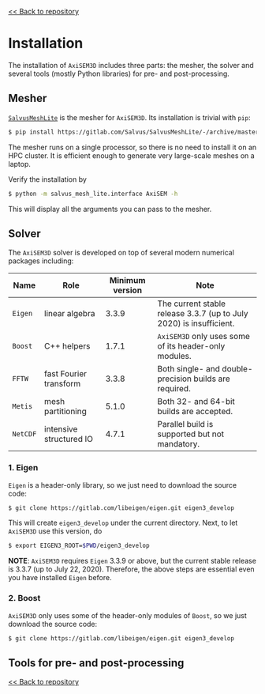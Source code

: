 [<< Back to repository](https://github.com/kuangdai/AxiSEM-3D)


# Installation
The installation of `AxiSEM3D` includes three parts: the mesher, the solver and several tools (mostly Python libraries) for pre- and post-processing. 


## Mesher
[`SalvusMeshLite`](https://gitlab.com/Salvus/SalvusMeshLite) is the mesher for `AxiSEM3D`. Its installation is trivial with `pip`: 
```bash
$ pip install https://gitlab.com/Salvus/SalvusMeshLite/-/archive/master/SalvusMeshLite-master.zip
```
The mesher runs on a single processor, so there is no need to install it on an HPC cluster. It is efficient enough to generate very large-scale meshes on a laptop.

Verify the installation by
```bash
$ python -m salvus_mesh_lite.interface AxiSEM -h
```
This will display all the arguments you can pass to the mesher. 


## Solver

The `AxiSEM3D` solver is developed on top of several modern numerical packages including:

Name|Role|Minimum version|Note
--- | --- | ---|---
`Eigen` | linear algebra | 3.3.9 | The current stable release 3.3.7 (up to July 2020) is insufficient.
`Boost` | C++ helpers | 1.7.1 | `AxiSEM3D` only uses some of its header-only modules.
`FFTW` | fast Fourier transform | 3.3.8 | Both single- and double-precision builds are required.
`Metis` | mesh partitioning | 5.1.0 | Both 32- and 64-bit builds are accepted.
`NetCDF` | intensive structured IO | 4.7.1 | Parallel build is supported but not mandatory.


### 1. Eigen
`Eigen` is a header-only library, so we just need to download the source code:
```bash
$ git clone https://gitlab.com/libeigen/eigen.git eigen3_develop
```
This will create `eigen3_develop` under the current directory. Next, to let `AxiSEM3D` use this version, do
```bash
$ export EIGEN3_ROOT=$PWD/eigen3_develop
``` 

<strong>NOTE</strong>: `AxiSEM3D` requires `Eigen` 3.3.9 or above, but the current stable release is 3.3.7 (up to July 22, 2020). Therefore, the above steps are essential even you have installed `Eigen` before. 


### 2. Boost
`AxiSEM3D` only uses some of the header-only modules of `Boost`, so we just download the source code:

```bash
$ git clone https://gitlab.com/libeigen/eigen.git eigen3_develop
```




## Tools for pre- and post-processing




[<< Back to repository](https://github.com/kuangdai/AxiSEM-3D)
<!--stackedit_data:
eyJoaXN0b3J5IjpbMTUwMDA2NDY4MSwxMjE0MDIxMjIsLTE5Mz
I5MjQyNzYsLTYzMzc3Njk2NCwtMTI3OTM1NDkxNCwxMjE2MTk3
MTQ1LC0xMzI3MDI2MjUwLC0xMzgxOTc0MzY4LDQ2Njg3MDY4Mi
wtMTY0NzA3ODkwOSwtMTM4Mzc3MDIwNiwtMTc0OTA1ODUwNSwx
MzcxODg4NTgsLTMzMjc5NDg2NywtMTczNzU4NTE5NSwtNTI4OT
M1OTYxLDExMDcwNjg2NjAsLTIxMDA0NzE2NDcsLTIxNjMyMTIz
OCwyMjMwMDI3ODVdfQ==
-->